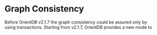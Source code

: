 # Graph Consistency

Before OrientDB v2.1.7 the graph consistency could be assured only by using transactions. Starting from v2.1.7, OrientDB provides a new mode to 
